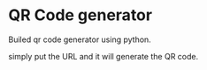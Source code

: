 # QR Code generator

Builed qr code generator using python.

simply put the URL and it will generate the QR code.